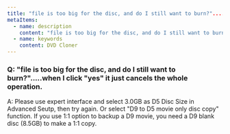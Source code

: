 ```yaml
---
title: "file is too big for the disc, and do I still want to burn?".....when I click "yes" it just cancels the whole operation.
metaItems:
  - name: description
    content: "file is too big for the disc, and do I still want to burn?".....when I click "yes" it just cancels the whole operation.
  - name: keywords
    content: DVD Cloner
---
```


### Q: "file is too big for the disc, and do I still want to burn?".....when I click "yes" it just cancels the whole operation.

A:
Please use expert interface and select 3.0GB as D5 Disc Size in Advanced Seutp, then try again. Or select "D9 to D5 movie only disc copy" function. If you use 1:1 option to backup a D9 movie, you need a D9 blank disc (8.5GB) to make a 1:1 copy.
